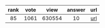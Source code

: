 
| rank | vote | view | answer | url |
|:-:|:-:|:-:|:-:|:-:|
|85|1061|630554|10| [url](http://stackoverflow.com/questions/1747817/create-a-dictionary-with-list-comprehension-in-python) |
